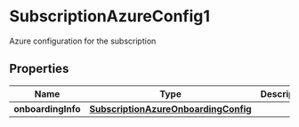 

# SubscriptionAzureConfig1

Azure configuration for the subscription

## Properties

Name | Type | Description | Notes
------------ | ------------- | ------------- | -------------
**onboardingInfo** | [**SubscriptionAzureOnboardingConfig**](SubscriptionAzureOnboardingConfig.md) |  |  [optional]




